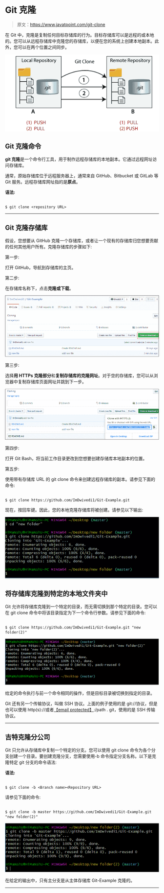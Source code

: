 # Git 克隆

> 原文：<https://www.javatpoint.com/git-clone>

在 Git 中，克隆是复制任何目标存储库的行为。目标存储库可以是远程的或本地的。您可以从远程存储库中克隆您的存储库，以便在您的系统上创建本地副本。此外，您可以在两个位置之间同步。

![Git Clone](img/35f795231491b6fb863e181605befda3.png)

## Git 克隆命令

**git 克隆**是一个命令行工具，用于制作远程存储库的本地副本。它通过远程网址访问存储库。

通常，原始存储库位于远程服务器上，通常来自 GitHub、Bitbucket 或 GitLab 等 Git 服务。远程存储库网址指的是**原点**。

**语法:**

```

$ git clone <repository URL>

```

* * *

## Git 克隆存储库

假设，您想要从 GitHub 克隆一个存储库，或者让一个现有的存储库归您想要贡献的任何其他用户所有。克隆存储库的步骤如下:

第一步:

打开 GitHub，导航到存储库的主页。

第二步:

在存储库名称下，点击**克隆或下载**。

![Git Clone](img/1425966c6fe914ee2238e2d241cf78f8.png)

第三步:

选择**用 HTTPs 克隆部分**和**复制存储库的克隆网址**。对于空的存储库，您可以从浏览器中复制存储库页面网址并跳到下一步。

![Git Clone](img/bce0242338661a71dda7a75f6856a644.png)

第四步:

打开 Git Bash，将当前工作目录更改到您想要创建存储库本地副本的位置。

第五步:

使用带有存储库 URL 的 git clone 命令来创建远程存储库的副本。请参见下面的命令:

```

$ git clone https://github.com/ImDwivedi1/Git-Example.git

```

现在，按回车键。因此，您的本地克隆存储库将被创建。请参见以下输出:

![Git Clone](img/1900143bcc7d538d2a0895863b9beb2a.png)

## 将存储库克隆到特定的本地文件夹中

Git 允许将存储库克隆到一个特定的目录，而无需切换到那个特定的目录。您可以在 git clone 命令中将该目录指定为下一个命令行参数。请参见下面的命令:

```

$ git clone https://github.com/ImDwivedi1/Git-Example.git "new folder(2)"

```

![Git Clone](img/0f2cc3dada76d6e62775a7ce68aad208.png)

给定的命令执行与前一个命令相同的操作，但是目标目录被切换到指定的目录。

Git 还有另一个传输协议，叫做 SSH 协议。上面的例子使用的是 git://协议，但是也可以使用 http(s)://或者[【email protected】](/cdn-cgi/l/email-protection):/path . git，使用的是 SSH 传输协议。

* * *

## 吉特克隆分公司

Git 只允许从存储库中复制一个特定的分支。您可以使用 git clone 命令为各个分支创建一个目录。要创建克隆分支，您需要使用-b 命令指定分支名称。以下是克隆特定 git 分支的命令语法:

**语法:**

```

$ git clone -b <Branch name><Repository URL>

```

请参见下面的命令:

```

$ git clone -b master https://github.com/ImDwivedi1/Git-Example.git "new folder(2)"

```

![Git Clone](img/0586ab889bde14ea1b0f9e747c9167c8.png)

在给定的输出中，只有主分支是从主体存储库 Git-Example 克隆的。

* * *